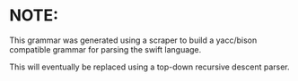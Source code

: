 NOTE:
===
This grammar was generated using a scraper to build a yacc/bison compatible grammar for 
parsing the swift language. 

This will eventually be replaced using a top-down recursive descent parser.
